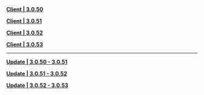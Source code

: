 **[Client | 3.0.50](https://autopatchhkbeta.yuanshen.com/client_app/download/beta_pc/20220822212748_TYcR3odvr4a4WKUn/GenshinImpact_3.0.50_beta.zip)**

**[Client | 3.0.51](https://autopatchhkbeta.yuanshen.com/client_app/download/beta_pc/20220827131554_ysThl6DiLt5vZ0kU/GenshinImpact_3.0.51_beta.zip)**

**[Client | 3.0.52](https://autopatchhkbeta.yuanshen.com/client_app/download/beta_pc/20220902122656_FbSSHOqNSf45SJD8/GenshinImpact_3.0.52_beta.zip)**

**[Client | 3.0.53](https://autopatchhkbeta.yuanshen.com/client_app/download/beta_pc/20220908223037_qbm74bk1YwphAPhm/GenshinImpact_3.0.53_beta.zip)**

---

**[Update | 3.0.50 - 3.0.51](https://autopatchhkbeta.yuanshen.com/client_app/beta_update/hk4e_global/34/game_3.0.50_3.0.51_hdiff_XoHbpS403sPYEw9K.zip)**

**[Update | 3.0.51 - 3.0.52](https://autopatchhkbeta.yuanshen.com/client_app/beta_update/hk4e_global/34/game_3.0.51_3.0.52_hdiff_9MdhNfQS6yn7TXml.zip)**

**[Update | 3.0.52 - 3.0.53](https://autopatchhkbeta.yuanshen.com/client_app/beta_update/hk4e_global/34/game_3.0.52_3.0.53_hdiff_FbEqjLW1Unw3S6DK.zip)**


